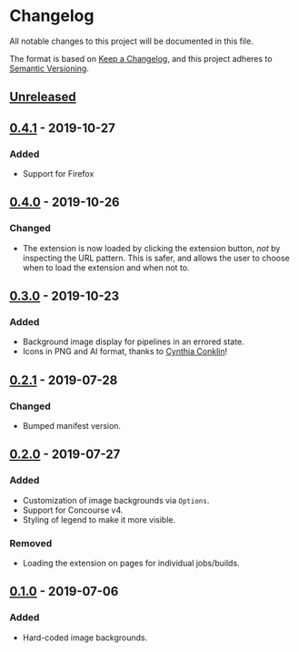 # Changelog
All notable changes to this project will be documented in this file.

The format is based on [Keep a Changelog](https://keepachangelog.com/en/1.0.0/),
and this project adheres to [Semantic Versioning](https://semver.org/spec/v2.0.0.html).

## [Unreleased]

## [0.4.1][] - 2019-10-27
### Added
- Support for Firefox

## [0.4.0][] - 2019-10-26
### Changed
- The extension is now loaded by clicking the extension button, _not_ by inspecting the URL pattern.
  This is safer, and allows the user to choose when to load the extension and when not to.

## [0.3.0][] - 2019-10-23
### Added
- Background image display for pipelines in an errored state.
- Icons in PNG and AI format, thanks to [Cynthia Conklin](https://cconklin.myportfolio.com/about)!

## [0.2.1] - 2019-07-28
### Changed
- Bumped manifest version.

## [0.2.0] - 2019-07-27
### Added
- Customization of image backgrounds via `Options`.
- Support for Concourse v4.
- Styling of legend to make it more visible.

### Removed
- Loading the extension on pages for individual jobs/builds.

## [0.1.0] - 2019-07-06
### Added
- Hard-coded image backgrounds.

[Unreleased]: https://github.com/carpeliam/concourse-status-amplifier/compare/v0.4.1...HEAD
[0.4.1]: https://github.com/carpeliam/concourse-status-amplifier/compare/v0.4.0...v0.4.1
[0.4.0]: https://github.com/carpeliam/concourse-status-amplifier/compare/v0.3.0...v0.4.0
[0.3.0]: https://github.com/carpeliam/concourse-status-amplifier/compare/v0.2.1...v0.3.0
[0.2.1]: https://github.com/carpeliam/concourse-status-amplifier/compare/v0.2.0...v0.2.1
[0.2.0]: https://github.com/carpeliam/concourse-status-amplifier/compare/v0.1.0...v0.2.0
[0.1.0]: https://github.com/carpeliam/concourse-status-amplifier/releases/tag/v0.1.0
